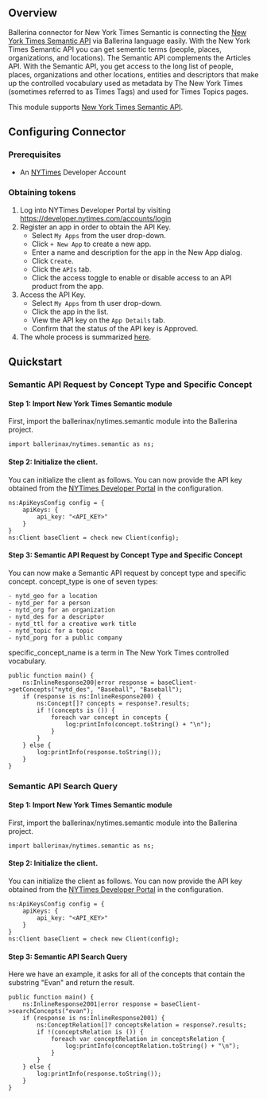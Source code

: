 ## Overview
Ballerina connector for New York Times Semantic is connecting the [New York Times Semantic API](https://developer.nytimes.com/docs/semantic-api-product/1/overview) via Ballerina language easily. With the New York Times Semantic API you can get sementic terms (people, places, organizations, and locations). The Semantic API complements the Articles API. With the Semantic API, you get access to the long list of people, places, organizations and other locations, entities and descriptors that make up the controlled vocabulary used as metadata by The New York Times (sometimes referred to as Times Tags) and used for Times Topics pages.

This module supports [New York Times Semantic API](https://developer.nytimes.com/docs/semantic-api-product/1/overview).

## Configuring Connector

### Prerequisites
- An [NYTimes](https://developer.nytimes.com/accounts/login) Developer Account

### Obtaining tokens
1. Log into NYTimes Developer Portal by visiting https://developer.nytimes.com/accounts/login
2. Register an app in order to obtain the API Key.
    - Select `My Apps` from the user drop-down.
    - Click `+ New App` to create a new app.
    - Enter a name and description for the app in the New App dialog.
    - Click `Create`.
    - Click the `APIs` tab.
    - Click the access toggle to enable or disable access to an API product from the app.
3. Access the API Key.
    - Select `My Apps` from th user drop-down.
    - Click the app in the list.
    - View the API key on the `App Details` tab.
    - Confirm that the status of the API key is Approved.
4. The whole process is summarized [here](https://developer.nytimes.com/get-started).
 
## Quickstart

### Semantic API Request by Concept Type and Specific Concept

#### Step 1: Import New York Times Semantic module
First, import the ballerinax/nytimes.semantic module into the Ballerina project.
```ballerina
import ballerinax/nytimes.semantic as ns;
```
#### Step 2: Initialize the client.
You can initialize the client as follows. You can now provide the API key obtained from the [NYTimes Developer Portal](https://developer.nytimes.com/accounts/login) in the configuration.
```ballerina
ns:ApiKeysConfig config = {
    apiKeys: {
        api_key: "<API_KEY>"
    }
}
ns:Client baseClient = check new Client(config);
```
#### Step 3: Semantic API Request by Concept Type and Specific Concept
You can now make a Semantic API request by concept type and specific concept. 
concept_type is one of seven types:

    - nytd_geo for a location
    - nytd_per for a person
    - nytd_org for an organization
    - nytd_des for a descriptor
    - nytd_ttl for a creative work title
    - nytd_topic for a topic
    - nytd_porg for a public company

specific_concept_name is a term in The New York Times controlled vocabulary.

```ballerina
public function main() {
    ns:InlineResponse200|error response = baseClient->getConcepts("nytd_des", "Baseball", "Baseball");
    if (response is ns:InlineResponse200) {
        ns:Concept[]? concepts = response?.results;
        if !(concepts is ()) {
            foreach var concept in concepts {
                log:printInfo(concept.toString() + "\n");
            }
        }
    } else {
        log:printInfo(response.toString());
    }
}
``` 

### Semantic API Search Query

#### Step 1: Import New York Times Semantic module
First, import the ballerinax/nytimes.semantic module into the Ballerina project.
```ballerina
import ballerinax/nytimes.semantic as ns;
```
#### Step 2: Initialize the client.
You can initialize the client as follows. You can now provide the API key obtained from the [NYTimes Developer Portal](https://developer.nytimes.com/accounts/login) in the configuration.
```ballerina
ns:ApiKeysConfig config = {
    apiKeys: {
        api_key: "<API_KEY>"
    }
}
ns:Client baseClient = check new Client(config);
```
#### Step 3: Semantic API Search Query
Here we have an example, it asks for all of the concepts that contain the substring "Evan" and return the result.
```ballerina
public function main() {
    ns:InlineResponse2001|error response = baseClient->searchConcepts("evan");
    if (response is ns:InlineResponse2001) {
        ns:ConceptRelation[]? conceptsRelation = response?.results;
        if !(conceptsRelation is ()) {
            foreach var conceptRelation in conceptsRelation {
                log:printInfo(conceptRelation.toString() + "\n");
            }
        }
    } else {
        log:printInfo(response.toString());
    }
}
``` 
